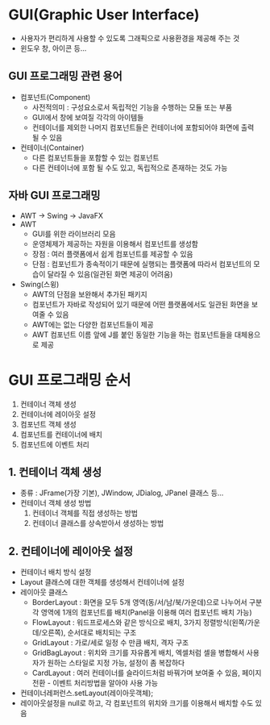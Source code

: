 # GUI(Graphic User Interface)
- 사용자가 편리하게 사용할 수 있도록 그래픽으로 사용환경을 제공해 주는 것
- 윈도우 창, 아이콘 등...

## GUI 프로그래밍 관련 용어
- 컴포넌트(Component)
	- 사전적의미 : 구성요소로서 독립적인 기능을 수행하는 모듈 또는 부품
	- GUI에서 창에 보여질 각각의 아이템들
	- 컨테이너를 제외한 나머지 컴포넌트들은 컨테이너에 포함되어야 화면에 출력 될 수 있음
- 컨테이너(Container)
	- 다른 컴포넌트들을 포함할 수 있는 컴포넌트
	- 다른 컨테이너에 포함 될 수도 있고, 독립적으로 존재하는 것도 가능
	
## 자바 GUI 프로그래밍
- AWT -> Swing -> JavaFX
- AWT
	- GUI를 위한 라이브러리 모음
	- 운영체제가 제공하는 자원을 이용해서 컴포넌트를 생성함
	- 장점 : 여러 플랫폼에서 쉽게 컴포넌트를 제공할 수 있음
	- 단점 : 컴포넌트가 종속적이기 때문에 실행되는 플랫폼에 따라서 컴포넌트의 모습이 달라질 수 있음(일관된 화면 제공이 어려움)
- Swing(스윙)
	- AWT의 단점을 보완해서 추가된 패키지
	- 컴포넌트가 자바로 작성되어 있기 때문에 어떤 플랫폼에서도 일관된 화면을 보여줄 수 있음
	- AWT에는 없는 다양한 컴포넌트들이 제공
	- AWT 컴포넌트 이름 앞에 J를 붙인 동일한 기능을 하는 컴포넌트들을 대체용으로 제공

# GUI 프로그래밍 순서
1. 컨테이너 객체 생성 
2. 컨테이너에 레이아웃 설정
3. 컴포넌트 객체 생성 
4. 컴포넌트를 컨테이너에 배치 
5. 컴포넌트에 이벤트 처리

## 1. 컨테이너 객체 생성
- 종류 : JFrame(가장 기본), JWindow, JDialog, JPanel 클래스 등... 
- 컨테이너 객체 생성 방법
	1. 컨테이너 객체를 직접 생성하는 방법
	2. 컨테이너 클래스를 상속받아서 생성하는 방법
	
## 2. 컨테이너에 레이아웃 설정
- 컨테이너 배치 방식 설정
- Layout 클래스에 대한 객체를 생성해서 컨테이너에 설정 
- 레이아웃 클래스 
	- BorderLayout : 화면을 모두 5개 영역(동/서/남/북/가운데)으로 나누어서 구분
					 각 영역에 1개의 컴포넌트를 배치(Panel을 이용해 여러 컴포넌트 배치 가능)
	- FlowLayout : 워드프로세스와 같은 방식으로 배치, 3가지 정렬방식(왼쪽/가운데/오른쪽), 순서대로 배치되는 구조
	- GridLayout : 가로/세로 일정 수 만큼 배치, 격자 구조 
	- GridBagLayout : 위치와 크기를 자유롭게 배치, 엑셀처럼 셀을 병합해서 사용자가 원하는 스타일로 지정 가능, 설정이 좀 복잡하다 
	- CardLayout : 여러 컨테이너를 슬라이드처럼 바꿔가며 보여줄 수 있음, 페이지 전환 - 이벤트 처리방법을 알아야 사용 가능 
- 컨테이너레퍼런스.setLayout(레이아웃객체);
- 레이아웃설정을 null로 하고, 각 컴포넌트의 위치와 크기를 이용해서 배치할 수도 있음 
	
